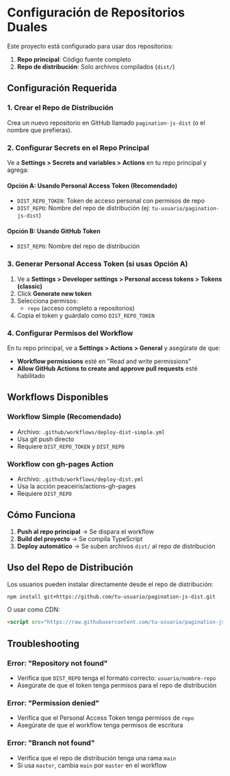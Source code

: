 # Configuración de Repositorios Duales

Este proyecto está configurado para usar dos repositorios:

1. **Repo principal**: Código fuente completo
2. **Repo de distribución**: Solo archivos compilados (`dist/`)

## Configuración Requerida

### 1. Crear el Repo de Distribución

Crea un nuevo repositorio en GitHub llamado `pagination-js-dist` (o el nombre que prefieras).

### 2. Configurar Secrets en el Repo Principal

Ve a **Settings > Secrets and variables > Actions** en tu repo principal y agrega:

#### Opción A: Usando Personal Access Token (Recomendado)

- `DIST_REPO_TOKEN`: Token de acceso personal con permisos de repo
- `DIST_REPO`: Nombre del repo de distribución (ej: `tu-usuario/pagination-js-dist`)

#### Opción B: Usando GitHub Token

- `DIST_REPO`: Nombre del repo de distribución

### 3. Generar Personal Access Token (si usas Opción A)

1. Ve a **Settings > Developer settings > Personal access tokens > Tokens (classic)**
2. Click **Generate new token**
3. Selecciona permisos:
   - `repo` (acceso completo a repositorios)
4. Copia el token y guárdalo como `DIST_REPO_TOKEN`

### 4. Configurar Permisos del Workflow

En tu repo principal, ve a **Settings > Actions > General** y asegúrate de que:

- **Workflow permissions** esté en "Read and write permissions"
- **Allow GitHub Actions to create and approve pull requests** esté habilitado

## Workflows Disponibles

### Workflow Simple (Recomendado)

- Archivo: `.github/workflows/deploy-dist-simple.yml`
- Usa git push directo
- Requiere `DIST_REPO_TOKEN` y `DIST_REPO`

### Workflow con gh-pages Action

- Archivo: `.github/workflows/deploy-dist.yml`
- Usa la acción peaceiris/actions-gh-pages
- Requiere `DIST_REPO`

## Cómo Funciona

1. **Push al repo principal** → Se dispara el workflow
2. **Build del proyecto** → Se compila TypeScript
3. **Deploy automático** → Se suben archivos `dist/` al repo de distribución

## Uso del Repo de Distribución

Los usuarios pueden instalar directamente desde el repo de distribución:

```bash
npm install git+https://github.com/tu-usuario/pagination-js-dist.git
```

O usar como CDN:

```html
<script src="https://raw.githubusercontent.com/tu-usuario/pagination-js-dist/main/index.js"></script>
```

## Troubleshooting

### Error: "Repository not found"

- Verifica que `DIST_REPO` tenga el formato correcto: `usuario/nombre-repo`
- Asegúrate de que el token tenga permisos para el repo de distribución

### Error: "Permission denied"

- Verifica que el Personal Access Token tenga permisos de `repo`
- Asegúrate de que el workflow tenga permisos de escritura

### Error: "Branch not found"

- Verifica que el repo de distribución tenga una rama `main`
- Si usa `master`, cambia `main` por `master` en el workflow
